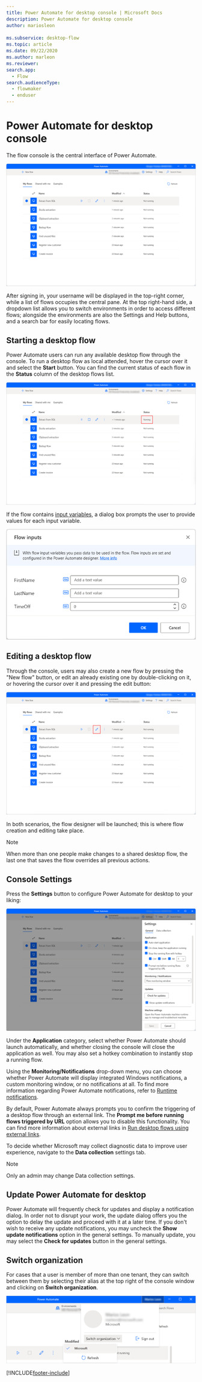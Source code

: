 ```yaml
---
title: Power Automate for desktop console | Microsoft Docs
description: Power Automate for desktop console
author: mariosleon

ms.subservice: desktop-flow
ms.topic: article
ms.date: 09/22/2020
ms.author: marleon
ms.reviewer: 
search.app: 
  - Flow
search.audienceType: 
  - flowmaker
  - enduser
---
```

# Power Automate for desktop console

The flow console is the central interface of Power Automate.

![Screenshot of the Power Automate for desktop console.](./media/console/pad-console.png)

After signing in, your username will be displayed in the top-right corner, while a list of flows occupies the central pane. At the top right-hand side, a dropdown list allows you to switch environments in order to access different flows; alongside the environments are also the Settings and Help buttons, and a search bar for easily locating flows.

## Starting a desktop flow

Power Automate users can run any available desktop flow through the console. To run a desktop flow as local attended, hover the cursor over it and select the **Start** button. You can find the current status of each flow in the **Status** column of the desktop flows list.

![Screenshot of the status field in the console.](./media/console/start-flow.png)

If the flow contains [input variables](/manage-variables.md#input-and-output-variables), a dialog box prompts the user to provide values for each input variable.

![Screenshot of the Flow inputs dialog.](./media/console/start-flow-inputs.png)

## Editing a desktop flow

Through the console, users may also create a new flow by pressing the "New flow" button, or edit an already existing one by double-clicking on it, or hovering the cursor over it and pressing the edit button:

![Screenshot of the button to edit a desktop flow.](./media/console/create-edit-flow.png)

In both scenarios, the flow designer will be launched; this is where flow creation and editing take place.

>[!NOTE]
> When more than one people make changes to a shared desktop flow, the last one that saves the flow overrides all previous actions.


## Console Settings

Press the **Settings** button to configure Power Automate for desktop to your liking:

![Screenshot of the console settings panel.](./media/console/console-settings-panel.png)

Under the **Application** category, select whether Power Automate should launch automatically, and whether closing the console will close the application as well. You may also set a hotkey combination to instantly stop a running flow.

Using the **Monitoring/Notifications** drop-down menu, you can choose whether Power Automate will display integrated Windows notifications, a custom monitoring window, or no notifications at all. To find more information regarding Power Automate notifications, refer to [Runtime notifications](run-pad-flow.md#runtime-notifications).

By default, Power Automate always prompts you to confirm the triggering of a desktop flow through an external link. The **Prompt me before running flows triggered by URL** option allows you to disable this functionality. You can find more information about external links in [Run desktop flows using external links](run-pad-flow.md#run-desktop-flows-using-external-links).  

To decide whether Microsoft may collect diagnostic data to improve user experience, navigate to the **Data collection** settings tab. 

>[!NOTE]
>Only an admin may change Data collection settings.


## Update Power Automate for desktop

Power Automate will frequently check for updates and display a notification dialog. In order not to disrupt your work, the update dialog offers you the option to delay the update and proceed with it at a later time. If you don't wish to receive any update notifications, you may uncheck the **Show update notifications** option in the general settings. To manually update, you may select the **Check for updates** button in the general settings.

## Switch organization

For cases that a user is member of more than one tenant, they can switch between them by selecting their alias at the top right of the console window and clicking on **Switch organization**.

![Screenshot of the switch tenants option.](./media/console/switch-tenant.png)

[!INCLUDE[footer-include](../includes/footer-banner.md)]